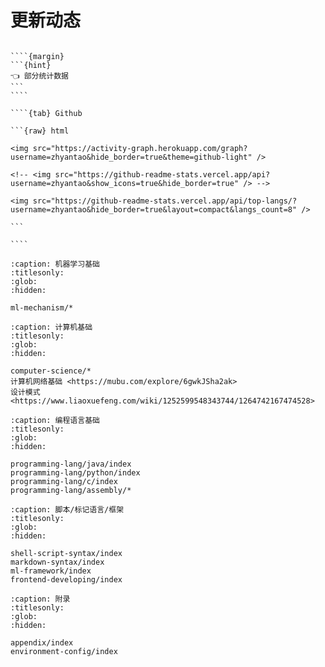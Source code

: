 # 更新动态

``````{tabs}

````{margin}
```{hint}
👈 部分统计数据
```
````

````{tab} Github

```{raw} html

<img src="https://activity-graph.herokuapp.com/graph?username=zhyantao&hide_border=true&theme=github-light" />

<!-- <img src="https://github-readme-stats.vercel.app/api?username=zhyantao&show_icons=true&hide_border=true" /> -->

<img src="https://github-readme-stats.vercel.app/api/top-langs/?username=zhyantao&hide_border=true&layout=compact&langs_count=8" />

```

````

``````

```{toctree}
:caption: 机器学习基础
:titlesonly:
:glob:
:hidden:

ml-mechanism/*
```

```{toctree}
:caption: 计算机基础
:titlesonly:
:glob:
:hidden:

computer-science/*
计算机网络基础 <https://mubu.com/explore/6gwkJSha2ak>
设计模式 <https://www.liaoxuefeng.com/wiki/1252599548343744/1264742167474528>
```

```{toctree}
:caption: 编程语言基础
:titlesonly:
:glob:
:hidden:

programming-lang/java/index
programming-lang/python/index
programming-lang/c/index
programming-lang/assembly/*
```

```{toctree}
:caption: 脚本/标记语言/框架
:titlesonly:
:glob:
:hidden:

shell-script-syntax/index
markdown-syntax/index
ml-framework/index
frontend-developing/index
```

```{toctree}
:caption: 附录
:titlesonly:
:glob:
:hidden:

appendix/index
environment-config/index
```
